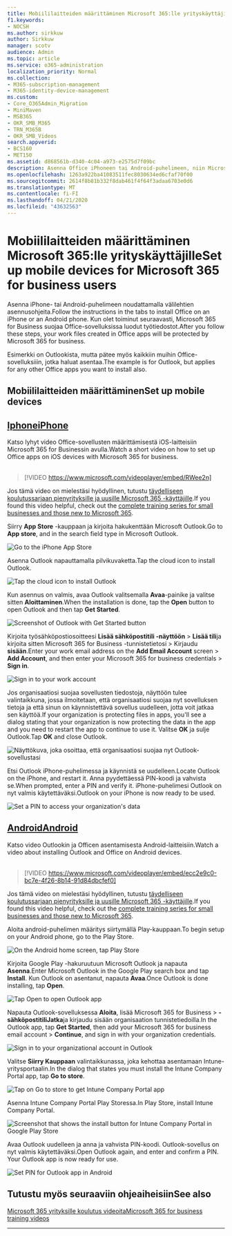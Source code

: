 ```yaml
---
title: Mobiililaitteiden määrittäminen Microsoft 365:lle yrityskäyttäjille
f1.keywords:
- NOCSH
ms.author: sirkkuw
author: Sirkkuw
manager: scotv
audience: Admin
ms.topic: article
ms.service: o365-administration
localization_priority: Normal
ms.collection:
- M365-subscription-management
- M365-identity-device-management
ms.custom:
- Core_O365Admin_Migration
- MiniMaven
- MSB365
- OKR_SMB_M365
- TRN_M365B
- OKR_SMB_Videos
search.appverid:
- BCS160
- MET150
ms.assetid: d868561b-d340-4c04-a973-e2575d7f09bc
description: Asenna Office iPhoneen tai Android-puhelimeen, niin Microsoft 365 for Business suojaa työtiedostosi Office-sovelluksissa.
ms.openlocfilehash: 1263a922ba41083511fec8030634ed6cfaf70f00
ms.sourcegitcommit: 2614f8b81b332f8dab461f4f64f3adaa6703e0d6
ms.translationtype: MT
ms.contentlocale: fi-FI
ms.lasthandoff: 04/21/2020
ms.locfileid: "43632563"
---
```

# <a name="set-up-mobile-devices-for-microsoft-365-for-business-users"></a><span data-ttu-id="b2529-103">Mobiililaitteiden määrittäminen Microsoft 365:lle yrityskäyttäjille</span><span class="sxs-lookup"><span data-stu-id="b2529-103">Set up mobile devices for Microsoft 365 for business users</span></span>

<span data-ttu-id="b2529-104">Asenna iPhone- tai Android-puhelimeen noudattamalla välilehtien asennusohjeita.</span><span class="sxs-lookup"><span data-stu-id="b2529-104">Follow the instructions in the tabs to install Office on an iPhone or an Android phone.</span></span> <span data-ttu-id="b2529-105">Kun olet toiminut seuraavasti, Microsoft 365 for Business suojaa Office-sovelluksissa luodut työtiedostot.</span><span class="sxs-lookup"><span data-stu-id="b2529-105">After you follow these steps, your work files created in Office apps will be protected by Microsoft 365 for business.</span></span>

<span data-ttu-id="b2529-106">Esimerkki on Outlookista, mutta pätee myös kaikkiin muihin Office-sovelluksiiin, jotka haluat asentaa.</span><span class="sxs-lookup"><span data-stu-id="b2529-106">The example is for Outlook, but applies for any other Office apps you want to install also.</span></span>
  
## <a name="set-up-mobile-devices"></a><span data-ttu-id="b2529-107">Mobiililaitteiden määrittäminen</span><span class="sxs-lookup"><span data-stu-id="b2529-107">Set up mobile devices</span></span>

## <a name="iphone"></a>[<span data-ttu-id="b2529-108">Iphone</span><span class="sxs-lookup"><span data-stu-id="b2529-108">iPhone</span></span>](#tab/iPhone)
  
<span data-ttu-id="b2529-109">Katso lyhyt video Office-sovellusten määrittämisestä iOS-laitteisiin Microsoft 365 for Businessin avulla.</span><span class="sxs-lookup"><span data-stu-id="b2529-109">Watch a short video on how to set up Office apps on iOS devices with Microsoft 365 for business.</span></span><br><br>

> [!VIDEO https://www.microsoft.com/videoplayer/embed/RWee2n] 

<span data-ttu-id="b2529-110">Jos tämä video on mielestäsi hyödyllinen, tutustu [täydelliseen koulutussarjaan pienyrityksille ja uusille Microsoft 365 -käyttäjille](https://support.office.com/article/6ab4bbcd-79cf-4000-a0bd-d42ce4d12816).</span><span class="sxs-lookup"><span data-stu-id="b2529-110">If you found this video helpful, check out the [complete training series for small businesses and those new to Microsoft 365](https://support.office.com/article/6ab4bbcd-79cf-4000-a0bd-d42ce4d12816).</span></span>

<span data-ttu-id="b2529-111">Siirry **App Store** -kauppaan ja kirjoita hakukenttään Microsoft Outlook.</span><span class="sxs-lookup"><span data-stu-id="b2529-111">Go to **App store**, and in the search field type in Microsoft Outlook.</span></span>
  
![Go to the iPhone App Store](../media/886913de-76e5-4883-8ed0-4eb3ec06188f.png)
  
<span data-ttu-id="b2529-113">Asenna Outlook napauttamalla pilvikuvaketta.</span><span class="sxs-lookup"><span data-stu-id="b2529-113">Tap the cloud icon to install Outlook.</span></span>
  
![Tap the cloud icon to install Outlook](../media/665e1620-948a-4ab8-b914-dca49530142c.png)
  
<span data-ttu-id="b2529-115">Kun asennus on valmis, avaa Outlook valitsemalla **Avaa**-painike ja valitse sitten **Aloittaminen**.</span><span class="sxs-lookup"><span data-stu-id="b2529-115">When the installation is done, tap the **Open** button to open Outlook and then tap **Get Started**.</span></span>
  
![Screenshot of Outlook with Get Started button](../media/005bedec-ae50-4d75-b3bb-e7cef9e2561c.png)
  
<span data-ttu-id="b2529-117">Kirjoita työsähköpostiosoitteesi **Lisää sähköpostitili -näyttöön** \> **Lisää tili**ja kirjoita sitten Microsoft 365 for Business -tunnistetietosi \> Kirjaudu **sisään**.</span><span class="sxs-lookup"><span data-stu-id="b2529-117">Enter your work email address on the **Add Email Account** screen \> **Add Account**, and then enter your Microsoft 365 for business credentials \> **Sign in**.</span></span>
  
![Sign in to your work account](../media/3cef1fb5-7bec-4d3d-8542-872b731ce19f.png)
  
<span data-ttu-id="b2529-119">Jos organisaatiosi suojaa sovellusten tiedostoja, näyttöön tulee valintaikkuna, jossa ilmoitetaan, että organisaatiosi suojaa nyt sovelluksen tietoja ja että sinun on käynnistettävä sovellus uudelleen, jotta voit jatkaa sen käyttöä.</span><span class="sxs-lookup"><span data-stu-id="b2529-119">If your organization is protecting files in apps, you'll see a dialog stating that your organization is now protecting the data in the app and you need to restart the app to continue to use it.</span></span> <span data-ttu-id="b2529-120">Valitse **OK** ja sulje Outlook.</span><span class="sxs-lookup"><span data-stu-id="b2529-120">Tap **OK** and close Outlook.</span></span> 
  
![Näyttökuva, joka osoittaa, että organisaatiosi suojaa nyt Outlook-sovellustasi](../media/fb4c1c84-b1e9-42e1-8070-c13dcf79fb09.png)
  
<span data-ttu-id="b2529-122">Etsi Outlook iPhone-puhelimessa ja käynnistä se uudelleen.</span><span class="sxs-lookup"><span data-stu-id="b2529-122">Locate Outlook on the iPhone, and restart it.</span></span> <span data-ttu-id="b2529-123">Anna pyydettäessä PIN-koodi ja vahvista se.</span><span class="sxs-lookup"><span data-stu-id="b2529-123">When prompted, enter a PIN and verify it.</span></span> <span data-ttu-id="b2529-124">iPhone-puhelimesi Outlook on nyt valmis käytettäväksi.</span><span class="sxs-lookup"><span data-stu-id="b2529-124">Outlook on your iPhone is now ready to be used.</span></span>
  
![Set a PIN to access your organization's data](../media/64f2630b-3164-47a4-9dd6-ca0c29ed5fb3.png)
  
## <a name="android"></a>[<span data-ttu-id="b2529-126">Android</span><span class="sxs-lookup"><span data-stu-id="b2529-126">Android</span></span>](#tab/Android)
  
<span data-ttu-id="b2529-127">Katso video Outlookin ja Officen asentamisesta Android-laitteisiin.</span><span class="sxs-lookup"><span data-stu-id="b2529-127">Watch a video about installing Outlook and Office on Android devices.</span></span><br><br>

> [!VIDEO https://www.microsoft.com/videoplayer/embed/ecc2e9c0-bc7e-4f26-8b14-91d84dbcfef0] 

<span data-ttu-id="b2529-128">Jos tämä video on mielestäsi hyödyllinen, tutustu [täydelliseen koulutussarjaan pienyrityksille ja uusille Microsoft 365 -käyttäjille](https://support.office.com/article/6ab4bbcd-79cf-4000-a0bd-d42ce4d12816).</span><span class="sxs-lookup"><span data-stu-id="b2529-128">If you found this video helpful, check out the [complete training series for small businesses and those new to Microsoft 365](https://support.office.com/article/6ab4bbcd-79cf-4000-a0bd-d42ce4d12816).</span></span>

<span data-ttu-id="b2529-129">Aloita android-puhelimen määritys siirtymällä Play-kauppaan.</span><span class="sxs-lookup"><span data-stu-id="b2529-129">To begin setup on your Android phone, go to the Play Store.</span></span>
  
![On the Android home screen, tap Play Store](../media/93df88e7-c778-40e1-b35e-868ca6e97f6c.png)
  
<span data-ttu-id="b2529-131">Kirjoita Google Play -hakuruutuun Microsoft Outlook ja napauta **Asenna**.</span><span class="sxs-lookup"><span data-stu-id="b2529-131">Enter Microsoft Outlook in the Google Play search box and tap **Install**.</span></span> <span data-ttu-id="b2529-132">Kun Outlook on asentanut, napauta **Avaa**.</span><span class="sxs-lookup"><span data-stu-id="b2529-132">Once Outlook is done installing, tap **Open**.</span></span>
  
![Tap Open to open Outlook app](../media/8b4c5937-8875-4b5a-a5b6-b8c6c9cd6240.png)
  
<span data-ttu-id="b2529-134">Napauta Outlook-sovelluksessa **Aloita**, lisää Microsoft 365 for Business \> **-sähköpostitiliJatka**ja kirjaudu sisään organisaation tunnistetiedoilla.</span><span class="sxs-lookup"><span data-stu-id="b2529-134">In the Outlook app, tap **Get Started**, then add your Microsoft 365 for business email account \> **Continue**, and sign in with your organization credentials.</span></span>
  
![Sign in to your organizational account in Outlook](../media/18f67c66-4bab-4b99-94bd-080839312e29.png)
  
<span data-ttu-id="b2529-136">Valitse **Siirry Kauppaan** valintaikkunassa, joka kehottaa asentamaan Intune-yritysportaalin.</span><span class="sxs-lookup"><span data-stu-id="b2529-136">In the dialog that states you must install the Intune Company Portal app, tap **Go to store**.</span></span>
  
![Tap on Go to store to get Intune Company Portal app](../media/a702d712-5622-45dd-a511-b1adaee63071.png)
  
<span data-ttu-id="b2529-138">Asenna Intune Company Portal Play Storessa.</span><span class="sxs-lookup"><span data-stu-id="b2529-138">In Play Store, install Intune Company Portal.</span></span>
  
![Screenshot that shows the install button for Intune Company Portal in Google Play Store](../media/5e0408f2-3f37-44dd-80ed-13ca2ac6df0c.png)
  
<span data-ttu-id="b2529-p105">Avaa Outlook uudelleen ja anna ja vahvista PIN-koodi. Outlook-sovellus on nyt valmis käytettäväksi.</span><span class="sxs-lookup"><span data-stu-id="b2529-p105">Open Outlook again, and enter and confirm a PIN. Your Outlook app is now ready for use.</span></span>
  
![Set  PIN for Outlook app in Android](../media/edb91afb-f1ed-451a-bc6b-8ccba664e055.png)

## <a name="see-also"></a><span data-ttu-id="b2529-143">Tutustu myös seuraaviin ohjeaiheisiin</span><span class="sxs-lookup"><span data-stu-id="b2529-143">See also</span></span>

[<span data-ttu-id="b2529-144">Microsoft 365 yrityksille koulutus videoita</span><span class="sxs-lookup"><span data-stu-id="b2529-144">Microsoft 365 for business training videos</span></span>](https://support.office.com/article/6ab4bbcd-79cf-4000-a0bd-d42ce4d12816)

---
